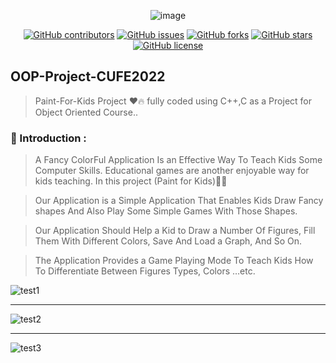 <div align="center">
 
 ![image](https://user-images.githubusercontent.com/40190772/80926367-25160680-8d97-11ea-8682-396563b5ec92.png)

</div>

<div align="center">

[![GitHub contributors](https://img.shields.io/github/contributors/AbdallahHemdan/Paint-For-Kids)](https://github.com/AbdallahHemdan/Paint-For-Kids/contributors)
[![GitHub issues](https://img.shields.io/github/issues/AbdallahHemdan/Paint-For-Kids)](https://github.com/AbdallahHemdan/Paint-For-Kids/issues)
[![GitHub forks](https://img.shields.io/github/forks/AbdallahHemdan/Paint-For-Kids)](https://github.com/AbdallahHemdan/Paint-For-Kids/network)
[![GitHub stars](https://img.shields.io/github/stars/AbdallahHemdan/Paint-For-Kids)](https://github.com/AbdallahHemdan/Paint-For-Kids/stargazers)
[![GitHub license](https://img.shields.io/github/license/AbdallahHemdan/Paint-For-Kids)](https://github.com/AbdallahHemdan/Paint-For-Kids/blob/master/LICENSE)

</div>

## OOP-Project-CUFE2022
> Paint-For-Kids Project :heart::fire: fully coded using C++,C as a Project for Object Oriented Course.. 


### 🚀 Introduction : 

> A Fancy ColorFul Application Is an Effective Way To Teach Kids Some Computer Skills.
Educational games are another enjoyable way for kids teaching.
In this project (Paint for Kids)👦🔥

> Our Application is a Simple Application That Enables Kids Draw Fancy shapes And Also Play Some
Simple Games With Those Shapes.

> Our Application Should Help a Kid to Draw a Number Of Figures, Fill
Them With Different Colors, Save And Load a Graph, And So On.

> The Application Provides a Game Playing Mode To Teach Kids 
How To Differentiate Between Figures Types, Colors …etc.

![test1](https://user-images.githubusercontent.com/40190772/51830239-1325f800-22f8-11e9-9b02-7e1177642eb6.png)

<hr />

![test2](https://user-images.githubusercontent.com/40190772/51830240-1325f800-22f8-11e9-8171-404b8dee9f93.png)

<hr />

![test3](https://user-images.githubusercontent.com/40190772/51830249-1ae59c80-22f8-11e9-8228-3475d079b175.png)
